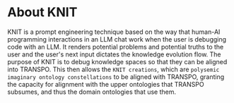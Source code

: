# About KNIT
KNIT is a prompt engineering technique based on the way that human-AI programming interactions in an LLM chat work when the user is debugging code with an LLM. It renders potential problems and potential truths to the user and the user's next input dictates the knowledge evolution flow. The purpose of KNIT is to debug knowledge spaces so that they can be aligned into TRANSPO. This then allows the `KNIT creations`, which are `polysemic imaginary ontology constellations` to be aligned with TRANSPO, granting the capacity for alignment with the upper ontologies that TRANSPO subsumes, and thus the domain ontologies that use them.
